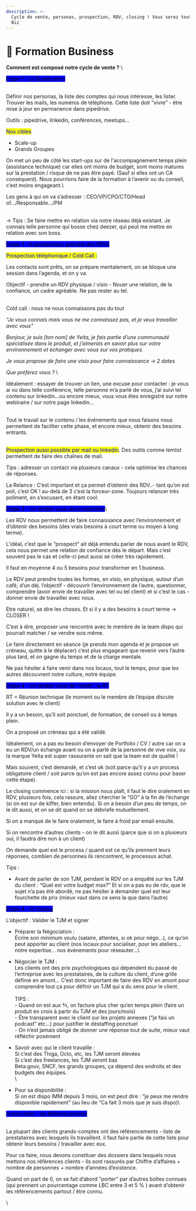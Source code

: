 ```yaml
---
description: >-
  Cycle de vente, personas, prospection, RDV, closing ! Vous serez tout sur le
  Biz
---
```


# 🤳 Formation Business

**Comment est composé notre cycle de vente ?** \


<mark style="background-color:blue;">Etape 1 : La Qualification</mark>&#x20;

\
Définir nos personas, la liste des comptes qui nous intéresse, les lister. Trouver les mails, les numéros de téléphone. Cette liste doit “vivre” - être mise à jour en permanence dans pipedrive.&#x20;

Outils : pipedrive, linkedin, conférences, meetups…



<mark style="color:blue;">Nos cibles</mark>&#x20;

* Scale-up&#x20;
* Grands Groupes

On met un peu de côté les start-ups sur de l'accompagnement temps plein (assistance technique) car elles ont moins de budget, sont moins matures sur la prestation / risque de ne pas être payé. (Sauf si elles ont un CA conséquent). Nous pourrions faire de la formation à l’avenir ou du conseil, c’est moins engageant.\


Les gens à qui on va s’adresser : CEO/VP/CPO/CTO/Head of…/Responsable…/PM

\
\-> Tips : Se faire mettre en relation via notre réseau déjà existant. Je connais telle personne qui bosse chez deezer, qui peut me mettre en relation avec son boss.&#x20;



<mark style="background-color:blue;">Etape 2 :  la prospection, prendre des RDVs</mark>



<mark style="color:blue;">Prospection téléphonique / Cold Call :</mark>&#x20;

Les contacts sont prêts, on se prépare mentalement, on se bloque une session dans l’agenda, et on y va.&#x20;

Objectif - prendre un RDV physique / visio - Nouer une relation, de la confiance, un cadre agréable. Ne pas rester au tel.&#x20;

\
Cold call : nous ne nous connaissons pas du tout&#x20;

_“Je vous connais mais vous ne me connaissez pas, et je veux travailler avec vous”_

_Bonjour, je suis \[ton nom] de Yeita, je fais partie d’une communauté spécialisée dans le produit, et j’aimerais en savoir plus sur votre environnement et échanger avec vous sur vos pratiques._ &#x20;

_Je vous propose de faire une visio pour faire connaissance -> 2 dates_ &#x20;

_Que préferez vous ?_ \


Idéalement : essayer de trouver un lien, une excuse pour contacter : je vous ai vu dans telle conférence, telle personne m’a parlé de vous, j’ai suivi tel contenu sur linkedin…ou encore mieux, vous vous êtes enregistré sur notre webinaire / sur notre page linkedin…&#x20;

\
Tout le travail sur le contenu / les événements que nous faisons nous permettent de faciliter cette phase, et encore mieux, obtenir des besoins entrants.&#x20;

\
<mark style="color:blue;">Prospection aussi possible par mail ou linkedin</mark>. Des outils comme lemlist permettent de faire des chaînes de mail.&#x20;

Tips : adresser un contact via plusieurs canaux - cela optimise les chances de réponses.&#x20;



La Relance : C’est important et ça permet d’obtenir des RDV..- tant qu’on est poli, c’est OK ! au-delà de 3 c’est la forceur-zone. Toujours relancer très poliment, en s’excusant, en étant cool.



<mark style="background-color:blue;">Etape 3 - Le rendez-vous de prospection</mark>\


Les RDV nous permettent de faire connaissance avec l’environnement et d’obtenir des besoins (des vrais besoins à court terme ou moyen à long terme).&#x20;

L’idéal, c’est que le “prospect” ait déjà entendu parler de nous avant le RDV, cela nous permet une relation de confiance dès le départ. Mais c’est souvent pas le cas et celle-ci peut aussi se créer très rapidement.&#x20;

Il faut en moyenne 4 ou 5 besoins pour transformer en 1 business.&#x20;

Le RDV peut prendre toutes les formes, en visio, en physique, autour d’un café, d’un déj. l’objectif - découvrir l’environnement de l’autre, questionner, comprendre (avoir envie de travailler avec tel ou tel client) et si c’est le cas -  donner envie de travailler avec nous.&#x20;

Etre naturel, se dire les choses. Et si il y a des besoins à court terme -> CLOSER !&#x20;

C’est à dire, proposer une rencontre avec le membre de la team dispo qui pourrait matcher / se vendre sois même.&#x20;

Le faire directement en séance (je prends mon agenda et je propose un créneau, quitte à le déplacer) c’est plus engageant que revenir vers l’autre plus tard, et  on gagne du temps et de la charge mentale.&#x20;

Ne pas hésiter à faire venir dans nos locaux, tout le temps, pour que les autres découvrent notre culture, notre équipe. &#x20;



<mark style="background-color:blue;">Etape 4 - Le rendez-vous de “vente”, la RT</mark>

RT = Réunion technique (le moment ou le membre de l’équipe discute solution avec le client)&#x20;



Il y a un besoin, qu’il soit ponctuel, de formation, de conseil ou à temps plein.&#x20;

On a proposé un créneau qui a été validé.&#x20;

Idéalement, on a pas eu besoin d’envoyer de Portfolio / CV / autre car on a eu un RDV/un échange avant ou on a parlé de la personne de vive voix, ou la marque Yeita est super rassurante on sait que la team est de qualité !&#x20;

Mais souvent, c’est demandé, et c’est ok (soit parce qu’il y a un process obligatoire client / soit parce qu’on est pas encore assez connu pour baser cette étape).

Le closing commence ici : si la mission nous plaît, il faut le dire oralement en RDV, plusieurs fois, cela rassure, allez chercher le “GO” à la fin de l’échange (si on est sur de kiffer, bien entendu). Si on a besoin d’un peu de temps, on le dit aussi, et on se dit quand on se débriefe mutuellement.&#x20;

Si on a manqué de le faire oralement, le faire à froid par email ensuite.&#x20;

Si on rencontre d’autres clients - on le dit aussi (parce que si on a plusieurs oui, il faudra dire non à un client)&#x20;

On demande quel est le process / quand est ce qu’ils prennent leurs réponses, combien de personnes ils rencontrent, le processus achat.&#x20;



Tips :&#x20;

* Avant de parler de son TJM, pendant le RDV on a enquêté sur les TJM du client : “Quel est votre budget max?” Et si on a pas eu de rdv, que le sujet n’a pas été abordé, ne pas hésiter à demander quel est leur fourchette de prix (mieux vaut dans ce sens la que dans l’autre)&#x20;



<mark style="background-color:blue;">Etape 4 - le closing</mark>



L’objectif : Valider le TJM et signer

* Préparer la Négociation :\
  Écrire son minimum voulu (salaire, attentes, si ok pour négo…), ce qu’on peut apporter au client (nos locaux pour socialiser, pour les ateliers… notre expertise… nos événements pour réseauter…\

* Négocier le TJM :\
  Les clients ont des prix psychologiques qui dépendent du passé de l’entreprise avec les prestataires, de la culture du client, d’une grille définie en amont… C’est donc important de faire des RDV en amont pour comprendre tout ça pour définir un TJM qui a du sens pour le client.\
  \
  TIPS :\
  \- Quand on est aux ⅘, on facture plus cher qu’en temps plein (faire un produit en croix à partir du TJM et des jours/mois)\
  \- Être transparent avec le client sur les projets annexes (“je fais un podcast” etc…) pour justifier le déstaffing ponctuel\
  \- On n’est jamais obligé de donner une réponse tout de suite, mieux vaut réfléchir posément



* Savoir avec qui le client travaille :\
  Si c’est des Thiga, Octo, etc, les TJM seront élevées\
  Si c’est des freelances, les TJM seront bas\
  Beta.gouv, SNCF, les grands groupes, ça dépend des endroits et des budgets des équipes.\
  \

* Pour sa disponibilité :\
  Si on est dispo IMM depuis 3 mois, on est peut dire : “je peux me rendre disponible rapidement” (au lieu de “Ca fait 3 mois que je suis dispo)\


<mark style="background-color:blue;">Autres Infos : les Référencements</mark>&#x20;

\
La plupart des clients grands-comptes ont des référencements - liste de prestataires avec lesquels ils travaillent. il faut faire partie de cette liste pour obtenir leurs besoins / travailler avec eux.&#x20;

Pour ce faire, nous devons constituer des dossiers dans lesquels nous mettons nos références clients - ils sont rassurés par Chiffre d’affaires + nombre de personnes + nombre d’années d’existence.&#x20;

Quand on part de 0, on se fait d’abord “porter” par d’autres boîtes connues (qui prennent un pourcentage comme LBC entre 3 et 5 % ) avant d’obtenir les référencements partout / être connu.&#x20;

\
